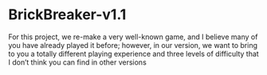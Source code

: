# BrickBreaker-v1.1
For this project, we re-make a very well-known game, and I believe many of you have already played it before; however, in our version, we want to bring to you a totally different playing experience and three levels of difficulty that I don’t think you can find in other versions
